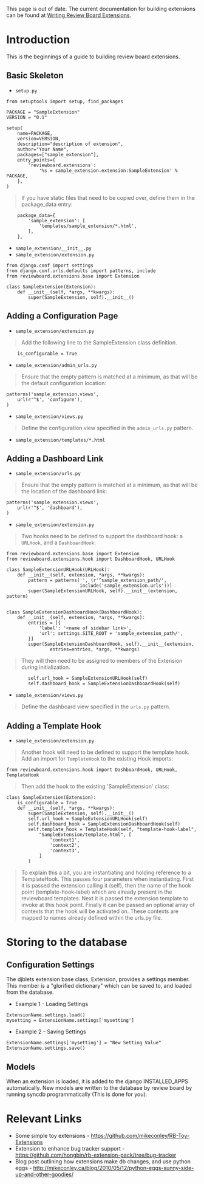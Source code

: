 This page is out of date. The current documentation for building extensions can be found at [Writing Review Board Extensions](http://www.reviewboard.org/docs/codebase/dev/extending/extensions/).

# Introduction #

This is the beginnings of a guide to building review board extensions.

## Basic Skeleton ##
  * `setup.py`
```
from setuptools import setup, find_packages

PACKAGE = "SampleExtension"
VERSION = "0.1"

setup(
    name=PACKAGE,
    version=VERSION,
    description="description of extension",
    author="Your Name",
    packages=["sample_extension"],
    entry_points={
        'reviewboard.extensions':
            '%s = sample_extension.extension:SampleExtension' % PACKAGE,
    },
)
```
> If you have static files that need to be copied over, define them in the package\_data entry:
```
    package_data={
        'sample_extension': [
            'templates/sample_extension/*.html',
        ],
    },
```
  * `sample_extension/__init__.py`
  * `sample_extension/extension.py`
```
from django.conf import settings
from django.conf.urls.defaults import patterns, include
from reviewboard.extensions.base import Extension

class SampleExtension(Extension):
    def __init__(self, *args, **kwargs):
        super(SampleExtension, self).__init__()
```

## Adding a Configuration Page ##
  * `sample_extension/extension.py`
> Add the following line to the SampleExtension class definition.
```
    is_configurable = True
```
  * `sample_extension/admin_urls.py`
> Ensure that the empty pattern is matched at a minimum, as that will be the default configuration location:
```
patterns('sample_extension.views',
    url(r'^$', 'configure'),
)
```
  * `sample_extension/views.py`
> Define the configuration view specified in the `admin_urls.py` pattern.
  * `sample_extension/templates/*.html`

## Adding a Dashboard Link ##
  * `sample_extension/urls.py`
> Ensure that the empty pattern is matched at a minimum, as that will be the location of the dashboard link:
```
patterns('sample_extension.views',
    url(r'^$', 'dashboard'),
)
```
  * `sample_extension/extension.py`
> Two hooks need to be defined to support the dashboard hook: a `URLHook`, and a `DashboardHook`:
```
from reviewboard.extensions.base import Extension
from reviewboard.extensions.hook import DashboardHook, URLHook
```
```
class SampleExtensionURLHook(URLHook):
    def __init__(self, extension, *args, **kwargs):
        pattern = patterns('', (r'^sample_extension_path/',
                           include('sample_extension.urls')))
        super(SampleExtensionURLHook, self).__init__(extension, pattern)

        
class SampleExtensionDashboardHook(DashboardHook):
    def __init__(self, extension, *args, **kwargs):
        entries = [{
            'label': '<name of sidebar link>',
            'url': settings.SITE_ROOT + 'sample_extension_path/',
        }]
        super(SampleExtensionDashboardHook, self).__init__(extension,
                entries=entries, *args, **kwargs)
```
> They will then need to be assigned to members of the Extension during initialization.
```
        self.url_hook = SampleExtensionURLHook(self)
        self.dashboard_hook = SampleExtensionDashboardHook(self)
```
  * `sample_extension/views.py`
> Define the dashboard view specified in the `urls.py` pattern.

## Adding a Template Hook ##
  * `sample_extension/extension.py`
> Another hook will need to be defined to support the template hook. Add an import for `TemplateHook` to the existing Hook imports:
```
from reviewboard.extensions.hook import DashboardHook, URLHook, TemplateHook
```
> Then add the hook to the existing 'SampleExtension' class:
```
class SampleExtension(Extension):
    is_configurable = True
    def __init__(self, *args, **kwargs):
        super(SampleExtension, self).__init__()
        self.url_hook = SampleExtensionURLHook(self)
        self.dashboard_hook = SampleExtensionDashboardHook(self)
        self.template_hook = TemplateHook(self, "template-hook-label",
            "SampleExtension/template.html", [
                'context1',
                'context2',
                'context3',
            ]
        )
```
> To explain this a bit, you are instantiating and holding reference to a TemplateHook. This passes four parameters when instantiating. First it is passed the extension calling it (self), then the name of the hook point (template-hook-label) which are already present in the reviewboard templates. Next it is passed the extension template to invoke at this hook point. Finally it can be passed an optional array of contexts that the hook will be activated on. These contexts are mapped to names already defined within the urls.py file.

# Storing to the database #

## Configuration Settings ##

The djblets extension base class, Extension, provides a settings member. This member is a "glorified dictionary" which can be saved to, and loaded from the database.

  * Example 1 - Loading Settings
```
ExtensionName.settings.load()
mysetting = ExtensionName.settings['mysetting']
```
  * Example 2 - Saving Settings
```
ExtensionName.settings['mysetting'] = "New Setting Value"
ExtensionName.settings.save()
```

## Models ##

When an extension is loaded, it is added to the django INSTALLED\_APPS automatically. New models are written to the database by review board by running syncdb programmatically (This is done for you).

# Relevant Links #

  * Some simple toy extensions - https://github.com/mikeconley/RB-Toy-Extensions
  * Extension to enhance bug tracker support - https://github.com/hongbin/rb-extension-pack/tree/bug-tracker
  * Blog post outlining how extensions make db changes, and use python eggs - http://mikeconley.ca/blog/2010/05/12/python-eggs-sunny-side-up-and-other-goodies/
